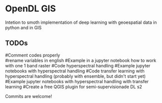 # OpenDL GIS
Intetion to smoth implementation of deep learning with geoespatial data in python and in GIS

## TODOs
#Comment codes properly  
#rename variables in english
#Example in a jupyter notebook how to work with one 1 band raster 
#Code hyperspectral handling
#Example jupyter notebooks with hyperspectral handling
#Code transfer learning with hyperspectral handling (probably with ensemble, but didn't start yet)  
#Example jupyter notebooks with hyperspectral handling with transfer learning
#Create a free QGIS plugin for semi-supervisionade DL s2  

Commits are welcome!
